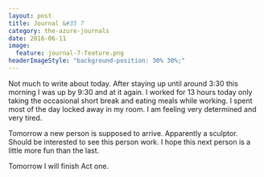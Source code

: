 ```yaml
---
layout: post
title: Journal &#35 7
category: the-azure-journals
date: 2016-06-11
image:
  feature: journal-7-feature.png
headerImageStyle: "background-position: 30% 30%;"
---
```

Not much to write about today. After staying up until around 3:30 this morning I was up by 9:30 and at it again. I worked for 13 hours today only taking the occasional short break and eating meals while working. I spent most of the day locked away in my room. I am feeling very determined and very tired. 

Tomorrow a new person is supposed to arrive. Apparently a sculptor. Should be interested to see this person work. I hope this next person is a little more fun than the last. 

Tomorrow I will finish Act one. 